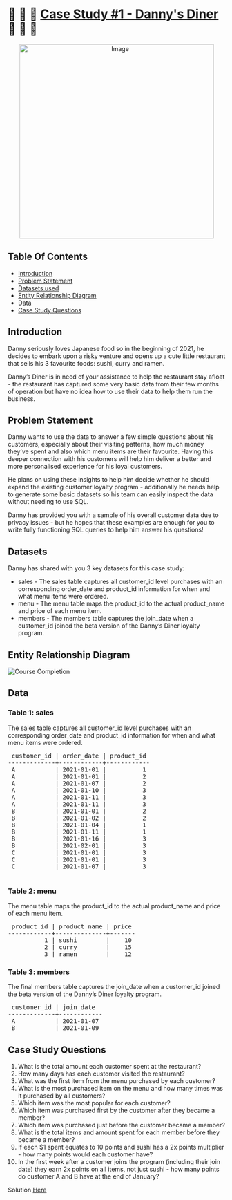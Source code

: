 # :ramen: :curry: :sushi: [Case Study #1 - Danny's Diner](https://8weeksqlchallenge.com/case-study-1/) :ramen: :curry: :sushi:

<p align = "center">
	<img src="/images/diner.png" alt="Image" width="450" height="450">
</p>


## Table Of Contents
  - [Introduction](#introduction)
  - [Problem Statement](#problem-statement)
  - [Datasets used](#datasets-used)
  - [Entity Relationship Diagram](#entity-relationship-diagram)
  - [Data](#data)
  - [Case Study Questions](#case-study-questions)


## Introduction

Danny seriously loves Japanese food so in the beginning of 2021, he decides to embark upon a risky venture and opens up a cute little restaurant that sells his 3 favourite foods: sushi, curry and ramen.

Danny’s Diner is in need of your assistance to help the restaurant stay afloat - the restaurant has captured some very basic data from their few months of operation but have no idea how to use their data to help them run the business.

## Problem Statement

Danny wants to use the data to answer a few simple questions about his customers, especially about their visiting patterns, how much money they’ve spent and also which menu items are their favourite. Having this deeper connection with his customers will help him deliver a better and more personalised experience for his loyal customers.

He plans on using these insights to help him decide whether he should expand the existing customer loyalty program - additionally he needs help to generate some basic datasets so his team can easily inspect the data without needing to use SQL.

Danny has provided you with a sample of his overall customer data due to privacy issues - but he hopes that these examples are enough for you to write fully functioning SQL queries to help him answer his questions!


## Datasets

Danny has shared with you 3 key datasets for this case study:

* sales - The sales table captures all customer_id level purchases with an corresponding order_date and product_id information for when and what menu items were ordered.
* menu - The menu table maps the product_id to the actual product_name and price of each menu item.
* members - The members table captures the join_date when a customer_id joined the beta version of the Danny’s Diner loyalty program.


## Entity Relationship Diagram

![Course Completion](/images/ERD.png)


## Data

### Table 1: sales

The sales table captures all customer_id level purchases with an corresponding order_date and product_id information for when and what menu items were ordered.

<pre>
 customer_id | order_date | product_id 
-------------+------------+------------
 A           | 2021-01-01 |          1
 A           | 2021-01-01 |          2
 A           | 2021-01-07 |          2
 A           | 2021-01-10 |          3
 A           | 2021-01-11 |          3
 A           | 2021-01-11 |          3
 B           | 2021-01-01 |          2
 B           | 2021-01-02 |          2
 B           | 2021-01-04 |          1
 B           | 2021-01-11 |          1
 B           | 2021-01-16 |          3
 B           | 2021-02-01 |          3
 C           | 2021-01-01 |          3
 C           | 2021-01-01 |          3
 C           | 2021-01-07 |          3

</pre>

### Table 2: menu

The menu table maps the product_id to the actual product_name and price of each menu item.

<pre>
 product_id | product_name | price 
------------+--------------+-------
          1 | sushi        |    10
          2 | curry        |    15
          3 | ramen        |    12
</pre>


### Table 3: members

The final members table captures the join_date when a customer_id joined the beta version of the Danny’s Diner loyalty program.

<pre>
 customer_id | join_date  
-------------+------------
 A           | 2021-01-07
 B           | 2021-01-09
</pre>

## Case Study Questions

1. What is the total amount each customer spent at the restaurant?
2. How many days has each customer visited the restaurant?
3. What was the first item from the menu purchased by each customer?
4. What is the most purchased item on the menu and how many times was it purchased by all customers?
5. Which item was the most popular for each customer?
6. Which item was purchased first by the customer after they became a member?
7. Which item was purchased just before the customer became a member?
8. What is the total items and amount spent for each member before they became a member?
9. If each $1 spent equates to 10 points and sushi has a 2x points multiplier - how many points would each customer have?
10. In the first week after a customer joins the program (including their join date) they earn 2x points on all items, not just sushi - how many points do customer A and B have at the end of January?

Solution [Here](./DannysDinerSolution.md)